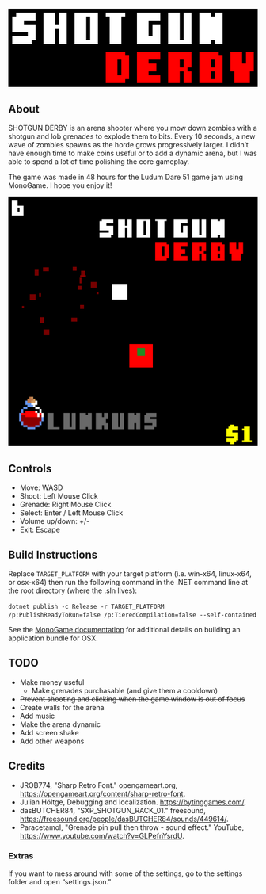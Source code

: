 <p align="center">
  <img src="./docs/images/title.png" alt="The words SHOTGUN DERBY in pixel art lettering"/>
</p>

## About

SHOTGUN DERBY is an arena shooter where you mow down zombies with a shotgun and lob grenades to explode them to bits.  Every 10 seconds, a new wave of zombies spawns as the horde grows progressively larger. I didn’t have enough time to make coins useful or to add a dynamic arena, but I was able to spend a lot of time polishing the core gameplay.

The game was made in 48 hours for the Ludum Dare 51 game jam using MonoGame. I hope you enjoy it!

<p align="center">
  <img src="./docs/images/coverplusplus.png" alt="The words SHOTGUN DERBY in pixel art lettering"/>
</p>

## Controls

- Move: WASD
- Shoot: Left Mouse Click
- Grenade: Right Mouse Click
- Select: Enter / Left Mouse Click
- Volume up/down: +/-
- Exit: Escape

## Build Instructions

Replace `TARGET_PLATFORM` with your target platform (i.e. win-x64, linux-x64, or osx-x64) then run the following command in the .NET command line at the root directory (where the .sln lives):

`dotnet publish -c Release -r TARGET_PLATFORM /p:PublishReadyToRun=false /p:TieredCompilation=false --self-contained`

See the [MonoGame documentation](https://docs.monogame.net/articles/packaging_games.html) for additional details on building an application bundle for OSX.

## TODO

- Make money useful
  - Make grenades purchasable (and give them a cooldown)
- ~~Prevent shooting and clicking when the game window is out of focus~~
- Create walls for the arena
- Add music
- Make the arena dynamic
- Add screen shake
- Add other weapons

## Credits

- JROB774, "Sharp Retro Font." opengameart.org, https://opengameart.org/content/sharp-retro-font.
- Julian Höltge, Debugging and localization. https://bytinggames.com/.
- dasBUTCHER84, "SXP_SHOTGUN_RACK_01." freesound, https://freesound.org/people/dasBUTCHER84/sounds/449614/.
- Paracetamol, "Grenade pin pull then throw - sound effect." YouTube, https://www.youtube.com/watch?v=GLPefnYsrdU.

### Extras

If you want to mess around with some of the settings, go to the settings folder and open “settings.json.”

